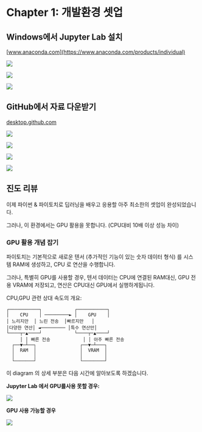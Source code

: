 # Chapter 1: 개발환경 셋업

## Windows에서 Jupyter Lab 설치

[www.anaconda.com](https://www.anaconda.com/products/individual)

![](assets/anaconda-windows-download.png)

![](assets/anaconda-navigator.png)

![](assets/jupyter-lab-new.png)

## GitHub에서 자료 다운받기 

[desktop.github.com](https://desktop.github.com)

![](assets/github-desktop-download.png)

![](assets/github-desktop-clone.png)

![](assets/clone-tensorturtle-chobo.png)

![](assets/git-fetch-origin.png)

## 진도 리뷰 

이제 파이썬 & 파이토치로 딥러닝을 배우고 응용할 아주 최소한의 셋업이 완성되었습니다. 


그러나, 이 환경에서는 GPU 활용을 못합니다. (CPU대비 10배 이상 성능 차이)

### GPU 활용 개념 잡기 

파이토치는 기본적으로 새로운 텐서 (추가적인 기능이 있는 숫자 데이터 형식) 를 시스템 RAM에 생성하고, CPU 로 연산을 수행합니다.

그러나, 특별히 GPU를 사용할 경우, 텐서 데이터는 CPU에 연결된 RAM대신, GPU 전용 VRAM에 저장되고, 연산은 CPU대신 GPU에서 실행하게됩니다.

CPU,GPU 관련 상대 속도의 개요:

```
┌───────────┐            ┌───────────┐
│    CPU    │ ─────────► │    GPU    │
│ 느리지만  │ 느린 전송  │빠르지만   │
│다양한 연산│ ◄───────── │특수 연산만│
└────┬─▲────┘            └────┬─▲────┘
     │ │ 빠른 전송            │ │ 아주 빠른 전송
  ┌──▼─┴──┐                ┌──▼─┴───┐
  │  RAM  │                │  VRAM  │
  │       │                │        │
  └───────┘                └────────┘
```

이 diagram 의 상세 부분은 다음 시간에 알아보도록 하겠습니다.

**Jupyter Lab 에서 GPU를사용 못할 경우:**

![](assets/no-cuda.png)

**GPU 사용 가능할 경우**

![](assets/yes-cuda.png)



